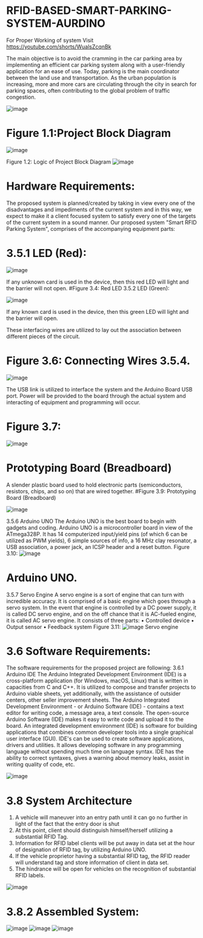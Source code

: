# RFID-BASED-SMART-PARKING-SYSTEM-AURDINO

For Proper Working of system Visit https://youtube.com/shorts/WualsZcqnBk

The main objective is to avoid the cramming in the car parking area by implementing an efficient car parking system along with a user-friendly application for an ease of use. Today, parking is the main coordinator between the land use and transportation. As the urban population is increasing, more and more cars are circulating through the city in search for parking spaces, often contributing to the global problem of traffic congestion.

![image](https://user-images.githubusercontent.com/76808385/191502571-abe55386-7520-408e-965f-7108cdca7002.png)

# Figure 1.1:Project Block Diagram

![image](https://user-images.githubusercontent.com/76808385/191502692-dc873220-a47a-460d-a3ff-e474e01df613.png)

Figure 1.2: Logic of Project Block Diagram
![image](https://user-images.githubusercontent.com/76808385/191502733-dcfb4cc2-4820-441f-9016-e55e3e13a984.png)

# Hardware Requirements:
The proposed system is planned/created by taking in view every one of the disadvantages and impediments of the current system and in this way, we expect to make it a client focused system to satisfy every one of the targets of the current system in a sound manner.
Our proposed system "Smart RFID Parking System", comprises of the accompanying equipment parts:
# 3.5.1 LED (Red):

![image](https://user-images.githubusercontent.com/76808385/191503046-dcb34ba6-ce48-4e88-82d9-e92f0e726113.png)

If any unknown card is used in the device, then this red LED will light and the barrier will not open.
#Figure 3.4: Red LED 3.5.2 LED (Green):

![image](https://user-images.githubusercontent.com/76808385/191503068-47af5edd-4faa-4756-b2a4-ef7ab6380e87.png)

If any known card is used in the device, then this green LED will light and the barrier will open.


These interfacing wires are utilized to lay out the association between different pieces of the circuit.
# Figure 3.6: Connecting Wires 3.5.4.

![image](https://user-images.githubusercontent.com/76808385/191503349-c8a3d5ef-0388-48eb-85bc-69c72af7bc79.png)


The USB link is utilized to interface the system and the Arduino Board USB port. Power will be provided to the board through the actual system and interacting of equipment and programming will occur.
# Figure 3.7: 

![image](https://user-images.githubusercontent.com/76808385/191503361-575ce85d-121f-471f-aef7-73f9e90b821d.png)

# Prototyping Board (Breadboard)

A slender plastic board used to hold electronic parts (semiconductors, resistors, chips, and so on) that are wired together.
#Figure 3.9: Prototyping Board (Breadboard)

![image](https://user-images.githubusercontent.com/76808385/191503412-ab8a5225-36ea-47c3-86f6-b809638992d7.png)

3.5.6 Arduino UNO
The Arduino UNO is the best board to begin with gadgets and coding. Arduino UNO is a microcontroller board in view of the ATmega328P. It has 14 computerized input/yield pins (of which 6 can be utilized as PWM yields), 6 simple sources of info, a 16 MHz clay resonator, a USB association, a power jack, an ICSP header and a reset button.
Figure 3.10: 
![image](https://user-images.githubusercontent.com/76808385/191503466-a303039e-e9c5-403a-8fe0-a0d4791d9b93.png)

# Arduino UNO.
3.5.7 Servo Engine
A servo engine is a sort of engine that can turn with incredible accuracy. It is comprised of a basic engine which goes through a servo system. In the event that engine is controlled by a DC power supply, it is called DC servo engine, and on the off chance that it is AC-fueled engine, it is called AC servo engine.
It consists of three parts:
• Controlled device
• Output sensor
• Feedback system
Figure 3.11:
![image](https://user-images.githubusercontent.com/76808385/191503488-99b2638f-9359-429f-872e-bb8d70fbced9.png)
Servo engine

# 3.6 Software Requirements:
The software requirements for the proposed project are following: 3.6.1 Arduino IDE
The Arduino Integrated Development Environment (IDE) is a cross-platform application (for Windows, macOS, Linux) that is written in capacities from C and C++. It is utilized to compose and transfer projects to Arduino viable sheets, yet additionally, with the assistance of outsider centers, other seller improvement sheets. The Arduino Integrated Development Environment - or Arduino Software (IDE) - contains a text editor for writing code, a message area, a text console.
The open-source Arduino Software (IDE) makes it easy to write code and upload it to the board. An integrated development environment (IDE) is software for building applications that combines common developer tools into a single graphical user interface (GUI).
IDE's can be used to create software applications, drivers and utilities. It allows developing software in any programming language without spending much time on language syntax. IDE has the ability to correct syntaxes, gives a warning about memory leaks, assist in writing quality of code, etc.

![image](https://user-images.githubusercontent.com/76808385/191503561-5a1c26b8-16b0-44e1-87fa-dab684f935b6.png)

# 3.8 System Architecture
1. A vehicle will maneuver into an entry path until it can go no further in light of the fact that the entry door is shut
2. At this point, client should distinguish himself/herself utilizing a substantial RFID Tag.
3. Information for RFID label clients will be put away in data set at the hour of designation of RFID tag, by utilizing Arduino UNO.
4. If the vehicle proprietor having a substantial RFID tag, the RFID reader will understand tag and store information of client in data set.
5. The hindrance will be open for vehicles on the recognition of substantial RFID labels.

![image](https://user-images.githubusercontent.com/76808385/191503622-35e4f61d-4f0e-45db-b5d4-3b58913a0320.png)

# 3.8.2 Assembled System:
![image](https://user-images.githubusercontent.com/76808385/191503660-cc0daa65-85c3-4f04-b934-1ab0f19f32ab.png)
![image](https://user-images.githubusercontent.com/76808385/191503792-1bd92166-8d3e-42ab-9256-1f8a72de4e5b.png)
![image](https://user-images.githubusercontent.com/76808385/191503821-2423e381-f227-4e7b-8eba-efcff9a05e9a.png)

